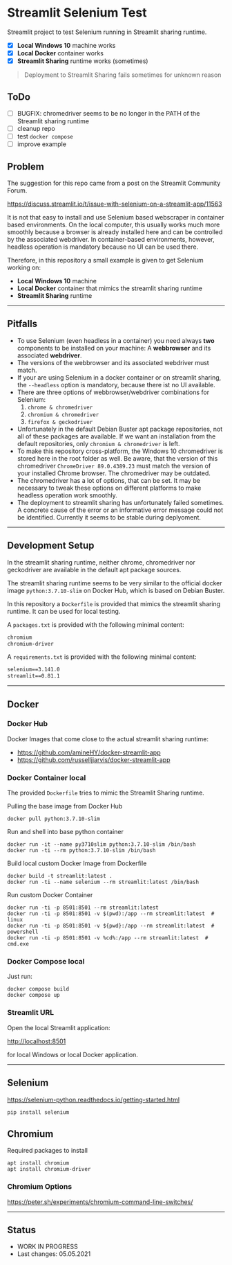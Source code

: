 # Streamlit Selenium Test

Streamlit project to test Selenium running in Streamlit sharing runtime.

- [x] **Local Windows 10** machine works
- [x] **Local Docker** container works
- [x] **Streamlit Sharing** runtime works (sometimes)

> Deployment to Streamlit Sharing fails sometimes for unknown reason

## ToDo

- [ ] BUGFIX: chromedriver seems to be no longer in the PATH of the Streamlit sharing runtime
- [ ] cleanup repo
- [ ] test `docker compose`
- [ ] improve example

## Problem

The suggestion for this repo came from a post on the Streamlit Community Forum.

<https://discuss.streamlit.io/t/issue-with-selenium-on-a-streamlit-app/11563>

It is not that easy to install and use Selenium based webscraper in container based environments.
On the local computer, this usually works much more smoothly because a browser is already installed here and can be controlled by the associated webdriver.
In container-based environments, however, headless operation is mandatory because no UI can be used there.

Therefore, in this repository a small example is given to get Selenium working on:

- **Local Windows 10** machine
- **Local Docker** container that mimics the streamlit sharing runtime
- **Streamlit Sharing** runtime

---

## Pitfalls

- To use Selenium (even headless in a container) you need always **two** components to be installed on your machine: A **webbrowser** and its associated **webdriver**.
- The versions of the webbrowser and its associated webdriver must match.
- If your are using Selenium in a docker container or on streamlit sharing, the `--headless` option is mandatory, because there ist no UI available.
- There are three options of webbrowser/webdriver combinations for Selenium:
  1. `chrome & chromedriver`
  2. `chromium & chromedriver`
  3. `firefox & geckodriver`
- Unfortunately in the default Debian Buster apt package repositories, not all of these packages are available. If we want an installation from the default repositories, only `chromium & chromedriver` is left.
- To make this repository cross-platform, the Windows 10 chromedriver is stored here in the root folder as well. Be aware, that the version of this chromedriver `ChromeDriver 89.0.4389.23` must match the version of your installed Chrome browser. The chromedriver may be outdated.
- The chromedriver has a lot of options, that can be set. It may be necessary to tweak these options on different platforms to make headless operation work smoothly.
- The deployment to streamlit sharing has unfortunately failed sometimes. A concrete cause of the error or an informative error message could not be identified. Currently it seems to be stable during deplyoment.

---

## Development Setup

In the streamlit sharing runtime, neither chrome, chromedriver nor geckodriver are available in the default apt package sources.

The streamlit sharing runtime seems to be very similar to the official docker image `python:3.7.10-slim` on Docker Hub, which is based on Debian Buster.

In this repository a `Dockerfile` is provided that mimics the streamlit sharing runtime. It can be used for local testing.

A `packages.txt` is provided with the following minimal content:

```txt
chromium
chromium-driver
```

A `requirements.txt` is provided with the following minimal content:

```txt
selenium==3.141.0
streamlit==0.81.1
```

---

## Docker

### Docker Hub

Docker Images that come close to the actual streamlit sharing runtime:

- <https://github.com/amineHY/docker-streamlit-app>
- <https://github.com/russelljjarvis/docker-streamlit-app>

### Docker Container local

The provided `Dockerfile` tries to mimic the Streamlit Sharing runtime.

Pulling the base image from Docker Hub

```shell
docker pull python:3.7.10-slim
```

Run and shell into base python container

```shell
docker run -it --name py3710slim python:3.7.10-slim /bin/bash
docker run -ti --rm python:3.7.10-slim /bin/bash
```

Build local custom Docker Image from Dockerfile

```shell
docker build -t streamlit:latest .
docker run -ti --name selenium --rm streamlit:latest /bin/bash
```

Run custom Docker Container

```shell
docker run -ti -p 8501:8501 --rm streamlit:latest
docker run -ti -p 8501:8501 -v $(pwd):/app --rm streamlit:latest  # linux
docker run -ti -p 8501:8501 -v ${pwd}:/app --rm streamlit:latest  # powershell
docker run -ti -p 8501:8501 -v %cd%:/app --rm streamlit:latest  # cmd.exe
```

### Docker Compose local

Just run:

```shell
docker compose build
docker compose up
```

### Streamlit URL

Open the local Streamlit application:

<http://localhost:8501>

for local Windows or local Docker application.

---

## Selenium

<https://selenium-python.readthedocs.io/getting-started.html>

```sh
pip install selenium
```

## Chromium

Required packages to install

```shell
apt install chromium
apt install chromium-driver
```

### Chromium Options

<https://peter.sh/experiments/chromium-command-line-switches/>

---

## Status

- WORK IN PROGRESS
- Last changes: 05.05.2021
